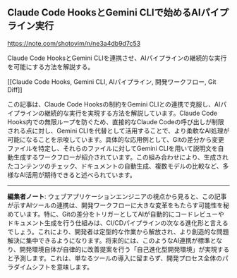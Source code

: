 ## Claude Code HooksとGemini CLIで始めるAIパイプライン実行

https://note.com/shotovim/n/ne3a4db9d7c53

Claude Code HooksとGemini CLIを連携させ、AIパイプラインの継続的な実行を可能にする方法を解説する。

[[Claude Code Hooks, Gemini CLI, AIパイプライン, 開発ワークフロー, Git Diff]]

この記事は、Claude Code Hooksの制約をGemini CLIとの連携で克服し、AIパイプラインの継続的な実行を実現する方法を解説しています。Claude Code Hooks内での無限ループを防ぐため、直接的なClaude Codeの呼び出しが制限される点に対し、Gemini CLIを代替として活用することで、より柔軟なAI処理が可能になることを示唆しています。具体的な応用例として、Gitの差分から変更ファイルを特定し、それらのファイルに対してGemini CLIを用いて説明文を自動生成するワークフローが紹介されています。この組み合わせにより、生成されたコンテンツのチェック、ドキュメントの自動生成、複数モデルの比較など、多様なAI活用が期待できると述べられています。

---

**編集者ノート**: ウェブアプリケーションエンジニアの視点から見ると、この記事が示すAIツールの連携は、開発ワークフローに大きな変革をもたらす可能性を秘めています。特に、Gitの差分をトリガーとしてAIが自動的にコードレビューやドキュメント生成を行う仕組みは、CI/CDパイプラインの次なる進化形と言えるでしょう。これにより、開発者は定型的な作業から解放され、より創造的な問題解決に集中できるようになります。将来的には、このようなAI連携が標準となり、開発環境自体が自律的に改善提案を行う「自己進化型開発環境」が実現すると予測します。これは、単なるツールの導入に留まらず、開発プロセス全体のパラダイムシフトを意味します。
